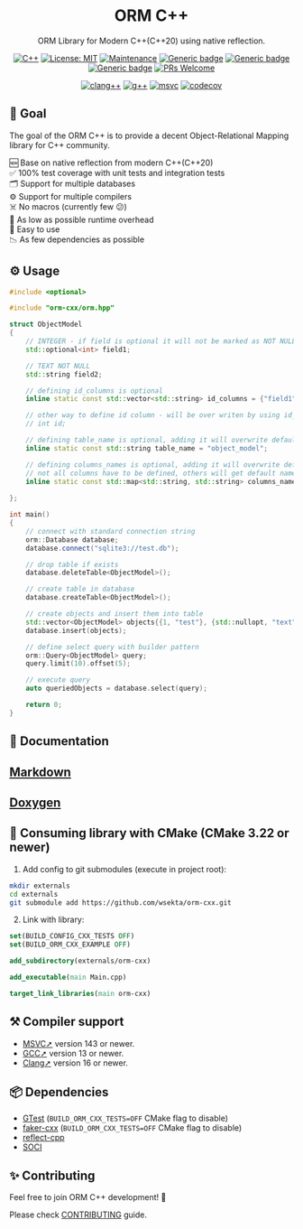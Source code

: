 <div align="center">
  <h1>ORM C++</h1>
  <p>ORM Library for Modern C++(C++20) using native reflection.</p>

[![C++](https://img.shields.io/badge/C++20-grey.svg?style=flat&logo=c%2B%2B&logoColor=blue)](https://en.cppreference.com/w/cpp/20)
[![License: MIT](https://img.shields.io/badge/License-MIT-yellow.svg)](https://opensource.org/licenses/MIT)
[![Maintenance](https://img.shields.io/badge/Maintained%3F-yes-green.svg)](https://github.com/wsekta/orm-cxx/graphs/commit-activity)
[![Generic badge](https://img.shields.io/badge/gcc-13+-blue.svg)](https://gcc.gnu.org/)
[![Generic badge](https://img.shields.io/badge/clang-16+-blue.svg)](https://clang.llvm.org/)
[![Generic badge](https://img.shields.io/badge/MSVC-17+-blue.svg)](https://en.wikipedia.org/wiki/Microsoft_Visual_Studio)
[![PRs Welcome](https://img.shields.io/badge/PRs-welcome-brightgreen.svg?style=flat)](https://github.com/wsekta/orm-cxx/issues/new)

[![clang++](https://github.com/wsekta/orm-cxx/actions/workflows/linux-clang-build.yml/badge.svg?branch=main)](https://github.com/wsekta/orm-cxx/actions/workflows/linux-clang-build.yml?select=branch%3Amain)
[![g++](https://github.com/wsekta/orm-cxx/actions/workflows/linux-gxx-build.yml/badge.svg?branch=main)](https://github.com/wsekta/orm-cxx/actions/workflows/linux-gxx-build.yml?select=branch%3Amain)
[![msvc](https://github.com/wsekta/orm-cxx/actions/workflows/windows-msvc-build.yml/badge.svg?branch=main)](https://github.com/wsekta/orm-cxx/actions/workflows/windows-msvc-build.yml?select=branch%3Amain)
[![codecov](https://codecov.io/github/wsekta/orm-cxx/graph/badge.svg?token=MREUNGY5C9)](https://codecov.io/github/wsekta/orm-cxx)
</div>

## 🎯 Goal

The goal of the ORM C++ is to provide a decent Object-Relational Mapping library for C++ community.

🆕 Base on native reflection from modern C++(C++20)<br>
✅ 100% test coverage with unit tests and integration tests<br>
🗂️ Support for multiple databases<br>
⚙️ Support for multiple compilers<br>
☠️ No macros (currently few 😕)<br>
🚀 As low as possible runtime overhead<br>
👶 Easy to use<br>
📉 As few dependencies as possible<br>

## ⚙️ Usage

```cpp
#include <optional>

#include "orm-cxx/orm.hpp"

struct ObjectModel
{
    // INTEGER - if field is optional it will not be marked as NOT NULL
    std::optional<int> field1;

    // TEXT NOT NULL
    std::string field2;

    // defining id_columns is optional
    inline static const std::vector<std::string> id_columns = {"field1", "field2"};

    // other way to define id column - will be over writen by using id_columns
    // int id;

    // defining table_name is optional, adding it will overwrite default table name
    inline static const std::string table_name = "object_model";

    // defining columns_names is optional, adding it will overwrite default columns names
    // not all columns have to be defined, others will get default names
    inline static const std::map<std::string, std::string> columns_names = {{"field1", "some_field1_name"},
                                                                            {"field2", "some_field2_name"}};
};

int main()
{
    // connect with standard connection string
    orm::Database database;
    database.connect("sqlite3://test.db");

    // drop table if exists
    database.deleteTable<ObjectModel>();

    // create table in database
    database.createTable<ObjectModel>();

    // create objects and insert them into table
    std::vector<ObjectModel> objects{{1, "test"}, {std::nullopt, "text"}};
    database.insert(objects);

    // define select query with builder pattern
    orm::Query<ObjectModel> query;
    query.limit(10).offset(5);

    // execute query
    auto queriedObjects = database.select(query);

    return 0;
}
```

## 📖 Documentation

## [Markdown](docs/main.md)

## [Doxygen](https://wsekta.github.io/orm-cxx/)

## 📝 Consuming library with CMake (CMake 3.22 or newer)

1. Add config to git submodules (execute in project root):

 ```bash
 mkdir externals
 cd externals
 git submodule add https://github.com/wsekta/orm-cxx.git
 ```

2. Link with library:

 ```cmake
 set(BUILD_CONFIG_CXX_TESTS OFF)
set(BUILD_ORM_CXX_EXAMPLE OFF)

add_subdirectory(externals/orm-cxx)

add_executable(main Main.cpp)

target_link_libraries(main orm-cxx)
 ```

## ⚒️ Compiler support

- [MSVC➚](https://en.wikipedia.org/wiki/Microsoft_Visual_Studio) version 143 or newer.
- [GCC➚](https://gcc.gnu.org/) version 13 or newer.
- [Clang➚](https://clang.llvm.org/) version 16 or newer.

## 📦 Dependencies

- [GTest](https://github.com/google/googletest) (```BUILD_ORM_CXX_TESTS=OFF``` CMake flag to disable)
- [faker-cxx](https://github.com/cieslarmichal/faker-cxx) (```BUILD_ORM_CXX_TESTS=OFF``` CMake flag to disable)
- [reflect-cpp](https://github.com/wsekta/reflect-cpp)
- [SOCI](https://github.com/SOCI/soci)

## ✨ Contributing

Feel free to join ORM C++ development! 🚀

Please check [CONTRIBUTING](https://github.com/wsekta/orm-cxx/blob/main/CONTRIBUTING.md) guide.
